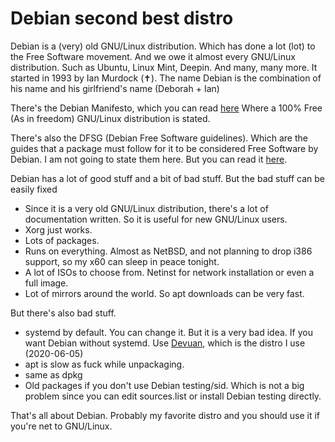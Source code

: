 # Debian second best distro

Debian is a (very) old GNU/Linux distribution. Which has done a lot
(lot) to the Free Software movement. And we owe it almost every
GNU/Linux distribution. Such as Ubuntu, Linux Mint, Deepin. And many,
many more. It started in 1993 by Ian Murdock (✝). The name Debian is
the combination of his name and his girlfriend's name (Deborah + Ian)

There's the Debian Manifesto, which you can read
[here](http://www.debian.org/doc/manuals/project-history/ap-manifesto.html)
Where a 100% Free (As in freedom) GNU/Linux distribution is stated.

There's also the DFSG (Debian Free Software guidelines). Which are the
guides that a package must follow for it to be considered Free
Software by Debian. I am not going to state them here. But you can read it [here](https://www.debian.org/social_contract.html#guidelines).

Debian has a lot of good stuff and a bit of bad stuff. But the bad
stuff can be easily fixed

* Since it is a very old GNU/Linux distribution, there's a lot of
  documentation written. So it is useful for new GNU/Linux users.
* Xorg just works.
* Lots of packages. 
* Runs on everything. Almost as NetBSD, and not planning to drop i386
  support, so my x60 can sleep in peace tonight.
* A lot of ISOs to choose from. Netinst for network installation or
  even a full image.
* Lot of mirrors around the world. So apt downloads can be very fast.

But there's also bad stuff. 

* systemd by default. You can change it. But it is a very bad idea. If
  you want Debian without systemd. Use [Devuan](https://devuan.org),
  which is the distro I use (2020-06-05)
* apt is slow as fuck while unpackaging.
* same as dpkg
* Old packages if you don't use Debian testing/sid. Which is not a big
  problem since you can edit sources.list or install Debian testing
  directly.

That's all about Debian. Probably my favorite distro and you should
use it if you're net to GNU/Linux.
